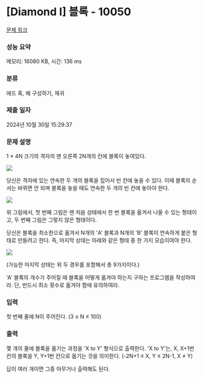 # [Diamond I] 블록 - 10050 

[문제 링크](https://www.acmicpc.net/problem/10050) 

### 성능 요약

메모리: 16080 KB, 시간: 136 ms

### 분류

애드 혹, 해 구성하기, 재귀

### 제출 일자

2024년 10월 30일 15:29:37

### 문제 설명

<p>1 × 4N 크기의 격자의 맨 오른쪽 2N개의 칸에 블록이 놓여있다.</p>

<p><img src="https://www.acmicpc.net/userupload/functionx/201511/60ee207c18803ce1a0c91ba95a8e2479.png"></p>

<p>당신은 격자에 있는 연속한 두 개의 블록을 집어서 빈 칸에 놓을 수 있다. 이때 블록의 순서는 바뀌면 안 되며 블록을 놓을 때도 연속한 두 개의 빈 칸에 놓아야 한다.</p>

<p><img src="https://www.acmicpc.net/userupload/functionx/201511/46c393b0da2d8a8250444b0524ac1c0d.png"></p>

<p>위 그림에서, 첫 번째 그림은 맨 처음 상태에서 한 번 블록을 옮겨서 나올 수 있는 형태이고, 두 번째 그림은 그렇지 않은 형태이다.</p>

<p>당신은 블록을 최소한으로 옮겨서 N개의 'A' 블록과 N개의 'B' 블록이 연속하게 붙은 형태로 만들려고 한다. 즉, 마지막 상태는 아래와 같은 형태 중 한 가지 모습이여야 한다.</p>

<p><img src="https://www.acmicpc.net/userupload/functionx/201511/e2b7cdfc1c018734699a629a1445ea2e.png"></p>

<p>(가능한 마지막 상태는 위 두 경우를 포함해서 총 9가지이다.)</p>

<p>'A' 블록의 개수가 주어질 때 블록을 어떻게 옮겨야 하는지 구하는 프로그램을 작성하여라. 단, 반드시 최소 횟수로 옮겨야 함에 유의하여라.</p>

### 입력 

 <p>첫 번째 줄에 N이 주어진다. (3 ≤ N ≤ 100)</p>

### 출력 

 <p>몇 개의 줄에 블록을 옮기는 과정을 'X to Y' 형식으로 출력한다. 'X to Y'는, X, X+1번 칸의 블록을 Y, Y+1번 칸으로 옮기는 것을 의미한다. (-2N+1 ≤ X, Y ≤ 2N-1, X ≠ Y)</p>

<p>답이 여러 개이면 그중 아무거나 출력해도 된다.</p>

